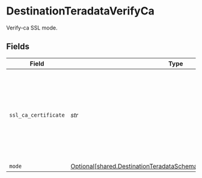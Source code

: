 # DestinationTeradataVerifyCa

Verify-ca SSL mode.


## Fields

| Field                                                                                                                                                                                                                                                                                          | Type                                                                                                                                                                                                                                                                                           | Required                                                                                                                                                                                                                                                                                       | Description                                                                                                                                                                                                                                                                                    |
| ---------------------------------------------------------------------------------------------------------------------------------------------------------------------------------------------------------------------------------------------------------------------------------------------- | ---------------------------------------------------------------------------------------------------------------------------------------------------------------------------------------------------------------------------------------------------------------------------------------------- | ---------------------------------------------------------------------------------------------------------------------------------------------------------------------------------------------------------------------------------------------------------------------------------------------- | ---------------------------------------------------------------------------------------------------------------------------------------------------------------------------------------------------------------------------------------------------------------------------------------------- |
| `ssl_ca_certificate`                                                                                                                                                                                                                                                                           | *str*                                                                                                                                                                                                                                                                                          | :heavy_check_mark:                                                                                                                                                                                                                                                                             | Specifies the file name of a PEM file that contains Certificate Authority (CA) certificates for use with SSLMODE=verify-ca.<br/> See more information - <a href="https://teradata-docs.s3.amazonaws.com/doc/connectivity/jdbc/reference/current/jdbcug_chapter_2.html#URL_SSLCA"> in the docs</a>. |
| `mode`                                                                                                                                                                                                                                                                                         | [Optional[shared.DestinationTeradataSchemasSSLModeSSLModes5Mode]](../../models/shared/destinationteradataschemassslmodesslmodes5mode.md)                                                                                                                                                       | :heavy_minus_sign:                                                                                                                                                                                                                                                                             | N/A                                                                                                                                                                                                                                                                                            |